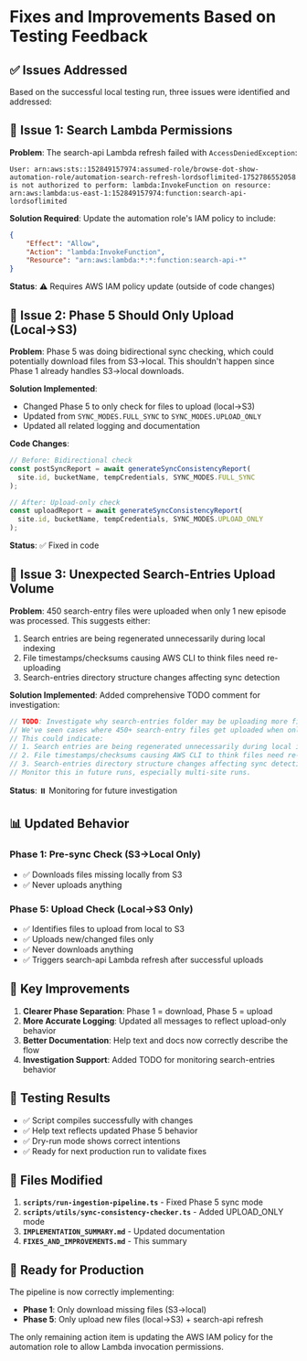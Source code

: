 # Fixes and Improvements Based on Testing Feedback

## ✅ Issues Addressed

Based on the successful local testing run, three issues were identified and addressed:

## 🔧 Issue 1: Search Lambda Permissions

**Problem**: The search-api Lambda refresh failed with `AccessDeniedException`:
```
User: arn:aws:sts::152849157974:assumed-role/browse-dot-show-automation-role/automation-search-refresh-lordsoflimited-1752786552058 is not authorized to perform: lambda:InvokeFunction on resource: arn:aws:lambda:us-east-1:152849157974:function:search-api-lordsoflimited
```

**Solution Required**: Update the automation role's IAM policy to include:
```json
{
    "Effect": "Allow", 
    "Action": "lambda:InvokeFunction",
    "Resource": "arn:aws:lambda:*:*:function:search-api-*"
}
```

**Status**: ⚠️ Requires AWS IAM policy update (outside of code changes)

## 🔧 Issue 2: Phase 5 Should Only Upload (Local→S3)

**Problem**: Phase 5 was doing bidirectional sync checking, which could potentially download files from S3→local. This shouldn't happen since Phase 1 already handles S3→local downloads.

**Solution Implemented**: 
- Changed Phase 5 to only check for files to upload (local→S3)
- Updated from `SYNC_MODES.FULL_SYNC` to `SYNC_MODES.UPLOAD_ONLY`
- Updated all related logging and documentation

**Code Changes**:
```typescript
// Before: Bidirectional check
const postSyncReport = await generateSyncConsistencyReport(
  site.id, bucketName, tempCredentials, SYNC_MODES.FULL_SYNC
);

// After: Upload-only check  
const uploadReport = await generateSyncConsistencyReport(
  site.id, bucketName, tempCredentials, SYNC_MODES.UPLOAD_ONLY
);
```

**Status**: ✅ Fixed in code

## 🔧 Issue 3: Unexpected Search-Entries Upload Volume

**Problem**: 450 search-entry files were uploaded when only 1 new episode was processed. This suggests either:
1. Search entries are being regenerated unnecessarily during local indexing
2. File timestamps/checksums causing AWS CLI to think files need re-uploading  
3. Search-entries directory structure changes affecting sync detection

**Solution Implemented**: Added comprehensive TODO comment for investigation:
```typescript
// TODO: Investigate why search-entries folder may be uploading more files than expected.
// We've seen cases where 450+ search-entry files get uploaded when only 1 new episode was processed.
// This could indicate:
// 1. Search entries are being regenerated unnecessarily during local indexing
// 2. File timestamps/checksums causing AWS CLI to think files need re-uploading
// 3. Search-entries directory structure changes affecting sync detection
// Monitor this in future runs, especially multi-site runs.
```

**Status**: ⏸️ Monitoring for future investigation

## 📊 Updated Behavior

### Phase 1: Pre-sync Check (S3→Local Only)
- ✅ Downloads files missing locally from S3
- ✅ Never uploads anything

### Phase 5: Upload Check (Local→S3 Only)  
- ✅ Identifies files to upload from local to S3
- ✅ Uploads new/changed files only
- ✅ Never downloads anything
- ✅ Triggers search-api Lambda refresh after successful uploads

## 🎯 Key Improvements

1. **Clearer Phase Separation**: Phase 1 = download, Phase 5 = upload
2. **More Accurate Logging**: Updated all messages to reflect upload-only behavior
3. **Better Documentation**: Help text and docs now correctly describe the flow
4. **Investigation Support**: Added TODO for monitoring search-entries behavior

## 🧪 Testing Results

- ✅ Script compiles successfully with changes
- ✅ Help text reflects updated Phase 5 behavior
- ✅ Dry-run mode shows correct intentions
- ✅ Ready for next production run to validate fixes

## 📝 Files Modified

1. **`scripts/run-ingestion-pipeline.ts`** - Fixed Phase 5 sync mode
2. **`scripts/utils/sync-consistency-checker.ts`** - Added UPLOAD_ONLY mode
3. **`IMPLEMENTATION_SUMMARY.md`** - Updated documentation
4. **`FIXES_AND_IMPROVEMENTS.md`** - This summary

## 🎉 Ready for Production

The pipeline is now correctly implementing:
- **Phase 1**: Only download missing files (S3→local)
- **Phase 5**: Only upload new files (local→S3) + search-api refresh

The only remaining action item is updating the AWS IAM policy for the automation role to allow Lambda invocation permissions.